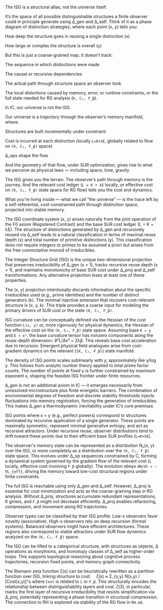 The ISG is a structural atlas, not the universe itself.

It’s the space of all possible distinguishable structures a finite observer could in principle generate using Δ_gen and Δ_self. Think of it as a phase diagram of distinction strategies, where each point (x, y) tells you:

How deep the structure goes in reusing a single distinction (x)

How large or complex the structure is overall (y)

But this is just a coarse-grained map. It doesn't track:

The sequence in which distinctions were made

The causal or recursive dependencies

The actual path through structure space an observer took

The local distortions caused by memory, error, or runtime constraints, or the full state needed for RG analysis (`K, C₂, F_β`).

In IC, our universe is not the ISG.

Our universe is a trajectory through the observer’s memory manifold, where:

Structures are built incrementally under constraint

Cost is incurred at each distinction (locally `L=K+λE`, globally related to flow on `(K, C₂, F_β)` space)

Δ_ops shape the flow

And the geometry of that flow, under SUR optimization, gives rise to what we perceive as physical laws — including space, time, gravity

The ISG gives you the terrain. The observer’s path through memory is the journey. And the relevant cost ledger (`L = K + λE` locally, or effective cost on `(K, C₂, F_β)` state space for RG flow) tells you the cost and dynamics.

What you're living inside — what we call “the universe” — is the trace left by a self-referential, cost-constrained path through distinction space, projected into stable memory.



The ISG coordinate system (x, y) arises naturally from the joint operation of the F0 axiom (Registered Contrast) and the base SUR cost ledger (L = K + λE). The structure of distinctions generated by Δ_gen and recursively reused via Δ_self leads to a natural classification in terms of maximal reuse depth (x) and total number of primitive distinctions (y). This classification does not require integers or primes to be assumed a priori but arises from the free commutative monoid of irreducibles.

The Integer Structure Grid (ISG) is the unique two-dimensional projection that preserves irreducibility of Δ_gen (x = 1), tracks recursive reuse depth (x > 1), and maintains monotonicity of base SUR cost under Δ_proj and Δ_self transformations. Any alternative projection loses at least one of these properties.

The (x, y) projection intentionally discards information about the specific irreducibles used (e.g., prime identities) and the number of distinct generators (k). The minimal injective extension that recovers cost-relevant structure is (x, y, k). This triple provides a coarse input for modeling the primary drivers of SUR cost or the state `(K, C₂, F_β)`.

ISG curvature can be conceptually defined via the Hessian of the cost function `L(x, y)` or, more rigorously for physical dynamics, the Hessian of the effective cost on the `(K, C₂, F_β)` state space. Assuming base `K ∝ y` and `E ∝ x²`, the base curvature tensor has nonzero components along the reuse-depth dimension: ∂²L/∂x² = 2λβ. This reveals base cost acceleration due to recursion. Emergent physical field analogues arise from cost-gradient dynamics on the relevant (`(K, C₂, F_β)`) state manifold.

The density of ISG points scales sublinearly with y, approximately like y/log y. This follows from analytic number theory applied to total prime factor counts. The number of points at fixed y is further constrained by maximum exponent x, shaping the feasible ISG frontier under finite resources.

Δ_gen is not an additional axiom in IC — it emerges necessarily from unresolved microstructure plus finite energetic barriers. The combination of environmental degrees of freedom and discrete stability thresholds injects fluctuations into memory registration, forcing the generation of irreducibles. This makes Δ_gen a thermodynamic inevitability under IC’s core premises.

ISG points where x = y (e.g., perfect powers) correspond to structures dominated by recursive application of a single generator. These points are maximally symmetric, represent minimal generative entropy, and act as recursive attractors. Under recursive reuse, observer distributions tend to drift toward these points due to their efficient base SUR profiles (`L=K+λE`).

The observer's memory state can be represented as a distribution Nₙ(x, y) over the ISG, or more completely as a distribution over the `(K, C₂, F_β)` state space. This evolves under Δ_op sequences constrained by C, forming a dynamical system governed by the gradient flow of the relevant cost (`L` locally, effective cost involving `F_β` globally). The evolution obeys `dN/dt ∝ –∇L_{eff}`, driving the memory toward low-cost structural regions under finite constraints.

The full ISG is reachable using only Δ_gen and Δ_self. However, Δ_proj is essential for cost minimization and acts as the coarse-graining step in RG analysis. Without Δ_proj, structures accumulate redundant representations, K grows, and `F_β` might not decrease efficiently. Δ_proj enables refactoring, compression, and movement along RG trajectories.

Observer types can be classified by their ISG profile. Low-x observers favor novelty (associative). High-x observers rely on deep recursion (formal systems). Balanced observers might have efficient architectures. These regions also correspond to stable attractors under SUR flow dynamics analyzed on the `(K, C₂, F_β)` space.

The ISG can be lifted to a categorical structure, with structures as objects, Δ operations as morphisms, and homotopy classes of Δ_self as higher-order loops. This supports topological reasoning about cognitive process trajectories, recursion fixed points, and memory graph connectivity.

The Riemann zeta function ζ(s) can be heuristically rewritten as a partition function over ISG, linking structure to cost:
 ζ(s) ≈ Σ_{x,y} N(x,y) / [Cost(x,y)]^s
where `Cost` is related to `L` or `F_β`. This structurally encodes the relationship between distinguishability layers and cost. ζ(3), in particular, marks the first layer of recursive irreducibility that resists simplification via Δ_proj, potentially representing a phase transition in structural compression. The connection to RH is explored via stability of the RG flow in `RH.md`.
